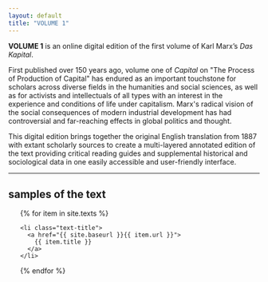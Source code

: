 ```yaml
---
layout: default
title: "VOLUME 1"
---
```



**VOLUME 1** is an online digital edition of the first volume of Karl Marx’s *Das Kapital*.


First published over 150 years ago, volume one of *Capital* on "The Process of Production of Capital" has endured as an important touchstone for scholars across diverse fields in the humanities and social sciences, as well as for activists and intellectuals of all types with an interest in the experience and conditions of life under capitalism. Marx's radical vision of the social consequences of modern industrial development has had controversial and far-reaching effects in global politics and thought.


This digital edition brings together the original English translation from 1887 with extant scholarly sources to create a multi-layered annotated edition of the text providing critical reading guides and supplemental historical and sociological data in one easily accessible and user-friendly interface.


<hr>

<div class="toc">
  <h2>samples of the text</h2>
  <ul class="texts">
  {% for item in site.texts %}

    <li class="text-title">
      <a href="{{ site.baseurl }}{{ item.url }}">
        {{ item.title }}
      </a>
    </li>
  {% endfor %}
  </ul>
</div>
